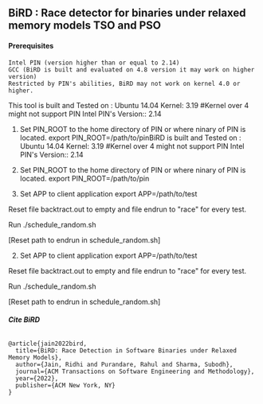 ## BiRD : Race detector for binaries under relaxed memory models TSO and PSO

#### Prerequisites
```
Intel PIN (version higher than or equal to 2.14)
GCC (BiRD is built and evaluated on 4.8 version it may work on higher version)
Restricted by PIN's abilities, BiRD may not work on kernel 4.0 or higher.
```

This tool is built and Tested on :
Ubuntu 14.04
Kernel: 3.19 #Kernel over 4 might not support PIN
Intel PIN's Version:: 2.14


1. Set PIN_ROOT to the home directory of PIN or where ninary of PIN is located.
    export PIN_ROOT=/path/to/pinBiRD is built and Tested on :
Ubuntu 14.04
Kernel: 3.19 #Kernel over 4 might not support PIN
Intel PIN's Version:: 2.14


1. Set PIN_ROOT to the home directory of PIN or where ninary of PIN is located.
    export PIN_ROOT=/path/to/pin
2. Set APP to client application
    export APP=/path/to/test

Reset file backtract.out to empty and file endrun to "race" for every test.

Run ./schedule_random.sh


[Reset path to endrun in schedule_random.sh]

2. Set APP to client application
    export APP=/path/to/test

Reset file backtract.out to empty and file endrun to "race" for every test.

Run ./schedule_random.sh


[Reset path to endrun in schedule_random.sh]



###### **Cite BiRD**

```
@article{jain2022bird,
  title={BiRD: Race Detection in Software Binaries under Relaxed Memory Models},
  author={Jain, Ridhi and Purandare, Rahul and Sharma, Subodh},
  journal={ACM Transactions on Software Engineering and Methodology},
  year={2022},
  publisher={ACM New York, NY}
}
```
